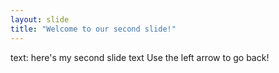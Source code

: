 ```yaml
---
layout: slide
title: "Welcome to our second slide!"
---
```

text: here's my second slide text
Use the left arrow to go back!

